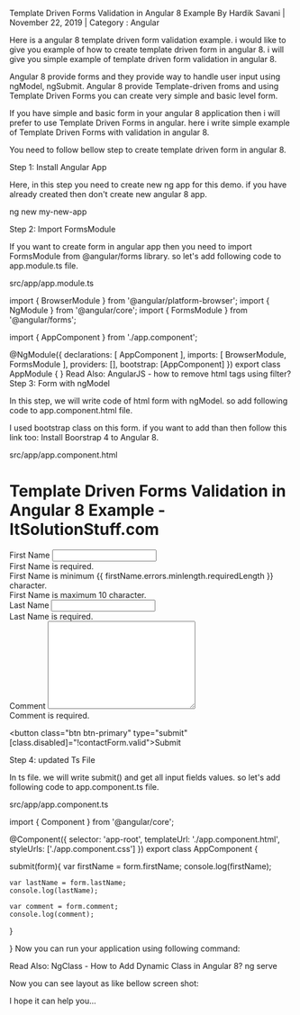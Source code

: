 Template Driven Forms Validation in Angular 8 Example
 By Hardik Savani |  November 22, 2019 |  Category : Angular


Here is a angular 8 template driven form validation example. i would like to give you example of how to create template driven form in angular 8. i will give you simple example of template driven form validation in angular 8.

Angular 8 provide forms and they provide way to handle user input using ngModel, ngSubmit. Angular 8 provide Template-driven froms and using Template Driven Forms you can create very simple and basic level form.

If you have simple and basic form in your angular 8 application then i will prefer to use Template Driven Forms in angular. here i write simple example of Template Driven Forms with validation in angular 8.

You need to follow bellow step to create template driven form in angular 8.



Step 1: Install Angular App

Here, in this step you need to create new ng app for this demo. if you have already created then don't create new angular 8 app.

ng new my-new-app

Step 2: Import FormsModule

If you want to create form in angular app then you need to import FormsModule from @angular/forms library. so let's add following code to app.module.ts file.

src/app/app.module.ts

import { BrowserModule } from '@angular/platform-browser';
import { NgModule } from '@angular/core';
import { FormsModule } from '@angular/forms';
   
import { AppComponent } from './app.component';
   
@NgModule({
  declarations: [
    AppComponent
  ],
  imports: [
    BrowserModule,
    FormsModule
  ],
  providers: [],
  bootstrap: [AppComponent]
})
export class AppModule { }
Read Also: AngularJS - how to remove html tags using filter?
Step 3: Form with ngModel

In this step, we will write code of html form with ngModel. so add following code to app.component.html file.

I used bootstrap class on this form. if you want to add than then follow this link too: Install Boorstrap 4 to Angular 8.

src/app/app.component.html

<h1>Template Driven Forms Validation in Angular 8 Example - ItSolutionStuff.com</h1>
   
<form #contactForm="ngForm" (ngSubmit)="submit(contactForm.value)">
   
  <div class="form-group">
      <label for="firstName">First Name</label>
      <input required minlength="3" maxlength="10" ngModel name="firstName" type="text" #firstName="ngModel" class="form-control" id="firstName">
      <div class="alert alert-danger" *ngIf="firstName.touched && !firstName.valid">
          <div *ngIf="firstName.errors.required">First Name is required.</div>
          <div *ngIf="firstName.errors.minlength">First Name is minimum {{ firstName.errors.minlength.requiredLength }} character.</div>
          <div *ngIf="firstName.errors.maxlength">First Name is maximum 10 character.</div>
      </div>
  </div>
   
  <div class="form-group">
      <label for="lastName">Last Name</label>
      <input required ngModel name="lastName" type="text" #lastName="ngModel" class="form-control" id="lastName">
      <div class="alert alert-danger" *ngIf="lastName.touched && !lastName.valid">
          Last Name is required.
      </div>
  </div>
   
  <div class="form-group">
      <label for="comment">Comment</label>
      <textarea required ngModel #comment="ngModel" name="comment" id="comment" cols="30" rows="10" class="form-control"></textarea>
      <div class="alert alert-danger" *ngIf="comment.touched && !firstName.valid">
          Comment is required.
      </div>
  </div>
    
  <button class="btn btn-primary" type="submit" [class.disabled]="!contactForm.valid">Submit</button>
  
</form>
Step 4: updated Ts File

In ts file. we will write submit() and get all input fields values. so let's add following code to app.component.ts file.

src/app/app.component.ts

import { Component } from '@angular/core';
   
@Component({
  selector: 'app-root',
  templateUrl: './app.component.html',
  styleUrls: ['./app.component.css']
})
export class AppComponent {
  
  submit(form){
    var firstName = form.firstName;
    console.log(firstName);
  
    var lastName = form.lastName;
    console.log(lastName);
  
    var comment = form.comment;
    console.log(comment);
  }
  
}
Now you can run your application using following command:

Read Also: NgClass - How to Add Dynamic Class in Angular 8?
ng serve

Now you can see layout as like bellow screen shot:



I hope it can help you...

